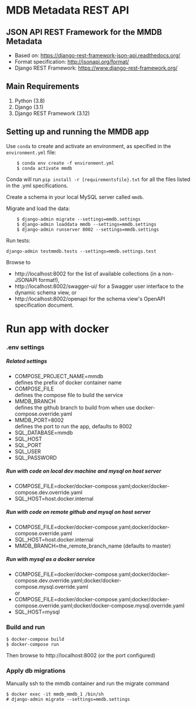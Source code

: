 
# MDB Metadata REST API



## JSON API REST Framework for the MMDB Metadata

- Based on: https://django-rest-framework-json-api.readthedocs.org/
- Format specification: http://jsonapi.org/format/
- Django REST Framework: https://www.django-rest-framework.org/


## Main Requirements

1. Python (3.8)
2. Django (3.1)
3. Django REST Framework (3.12)


## Setting up and running the MMDB app

Use `conda` to create and activate an environment, as specified in the `environment.yml` file:

```
    $ conda env create -f environment.yml
    $ conda activate mmdb
```
Conda will run `pip install -r [requirementsfile}.txt` for all the files listed in the .yml specifications.

Create a schema in your local MySQL server called `mmdb`.

Migrate and load the data:

```
    $ django-admin migrate --settings=mmdb.settings
    $ django-admin loaddata mmdb --settings=mmdb.settings
    $ django-admin runserver 8002 --settings=mmdb.settings
```

Run tests:

```
django-admin testmmdb.tests --settings=mmdb.settings.test
```
Browse to
* http://localhost:8002 for the list of available collections (in a non-JSONAPI format!),
* http://localhost:8002/swagger-ui/ for a Swagger user interface to the dynamic schema view, or
* http://localhost:8002/openapi for the schema view's OpenAPI specification document.


# Run app with docker

### .env settings

##### Related settings
* COMPOSE_PROJECT_NAME=mmdb
  <br/> defines the prefix of docker container name
* COMPOSE_FILE
  <br/> defines the compose file to build the service
* MMDB_BRANCH
  <br/> defines the github branch to build from when use docker-compose.override.yaml
* MMDB_PORT=8002
  <br/> defines the port to run the app, defaults to 8002
* SQL_DATABASE=mmdb
* SQL_HOST
* SQL_PORT
* SQL_USER
* SQL_PASSWORD


##### Run with code on local dev machine and mysql on host server

* COMPOSE_FILE=docker/docker-compose.yaml;docker/docker-compose.dev.override.yaml
* SQL_HOST=host.docker.internal

##### Run with code on remote github and mysql on host server
* COMPOSE_FILE=docker/docker-compose.yaml;docker/docker-compose.override.yaml
* SQL_HOST=host.docker.internal
* MMDB_BRANCH=the_remote_branch_name (defaults to master)

##### Run with mysql as a docker service
* COMPOSE_FILE=docker/docker-compose.yaml;docker/docker-compose.dev.override.yaml;docker/docker-compose.mysql.override.yaml
<br/>or</br> 
* COMPOSE_FILE=docker/docker-compose.yaml;docker/docker-compose.override.yaml;docker/docker-compose.mysql.override.yaml
* SQL_HOST=mysql


### Build and run
```
$ docker-compose build
$ docker-compose run
```
Then browse to http://localhost:8002 (or the port configured)


### Apply db migrations
Manually ssh to the mmdb container and run the migrate command
```
$ docker exec -it mmdb_mmdb_1 /bin/sh
# django-admin migrate --settings=mmdb.settings
```